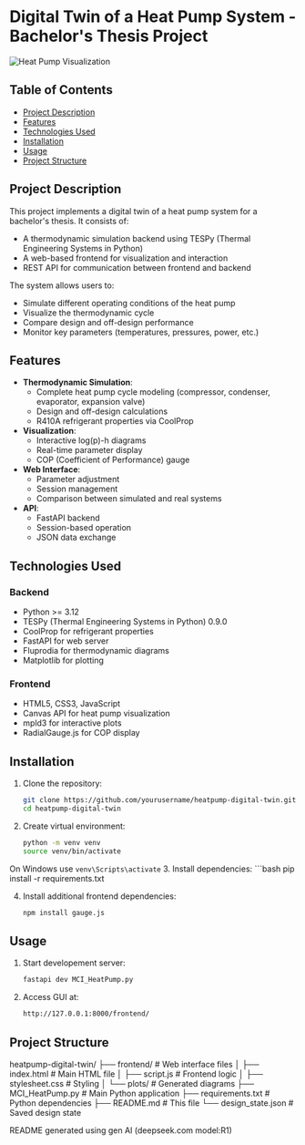 # Digital Twin of a Heat Pump System - Bachelor's Thesis Project

![Heat Pump Visualization](frontend/plots/thermocycle.png)

## Table of Contents
- [Project Description](#project-description)
- [Features](#features)
- [Technologies Used](#technologies-used)
- [Installation](#installation)
- [Usage](#usage)
- [Project Structure](#project-structure)


## Project Description
This project implements a digital twin of a heat pump system for a bachelor's thesis. It consists of:
- A thermodynamic simulation backend using TESPy (Thermal Engineering Systems in Python)
- A web-based frontend for visualization and interaction
- REST API for communication between frontend and backend

The system allows users to:
- Simulate different operating conditions of the heat pump
- Visualize the thermodynamic cycle
- Compare design and off-design performance
- Monitor key parameters (temperatures, pressures, power, etc.)

## Features
- **Thermodynamic Simulation**:
  - Complete heat pump cycle modeling (compressor, condenser, evaporator, expansion valve)
  - Design and off-design calculations
  - R410A refrigerant properties via CoolProp
- **Visualization**:
  - Interactive log(p)-h diagrams
  - Real-time parameter display
  - COP (Coefficient of Performance) gauge
- **Web Interface**:
  - Parameter adjustment
  - Session management
  - Comparison between simulated and real systems
- **API**:
  - FastAPI backend
  - Session-based operation
  - JSON data exchange

## Technologies Used
### Backend
- Python >= 3.12
- TESPy (Thermal Engineering Systems in Python) 0.9.0
- CoolProp for refrigerant properties
- FastAPI for web server
- Fluprodia for thermodynamic diagrams
- Matplotlib for plotting

### Frontend
- HTML5, CSS3, JavaScript
- Canvas API for heat pump visualization
- mpld3 for interactive plots
- RadialGauge.js for COP display

## Installation
1. Clone the repository:
    ```bash
    git clone https://github.com/yourusername/heatpump-digital-twin.git
    cd heatpump-digital-twin

2. Create virtual environment:
    ```bash 
    python -m venv venv
    source venv/bin/activate  
On Windows use `venv\Scripts\activate`
3. Install dependencies:
    ```bash
    pip install -r requirements.txt

4. Install additional frontend dependencies:
    ```bash
    npm install gauge.js

## Usage

1. Start developement server:
    ```bash
    fastapi dev MCI_HeatPump.py

3. Access GUI at:
    ```bash
    http://127.0.0.1:8000/frontend/


## Project Structure

heatpump-digital-twin/
├── frontend/                  # Web interface files
│   ├── index.html             # Main HTML file
│   ├── script.js              # Frontend logic
│   ├── stylesheet.css         # Styling
│   └── plots/                 # Generated diagrams
├── MCI_HeatPump.py            # Main Python application
├── requirements.txt           # Python dependencies
├── README.md                  # This file
└── design_state.json          # Saved design state


README generated using gen AI (deepseek.com model:R1)
